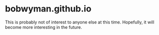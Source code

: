 # bobwyman.github.io

This is probably not of interest to anyone else at this time. Hopefully, it will become more interesting in the future.
